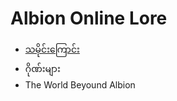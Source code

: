 # Albion Online Lore

- [သမိုင်းကြောင်း](https://github.com/Late-Night-Gamer/albion-online-lore/blob/main/History.md)
- ဂိုဏ်းများ
- The World Beyound Albion